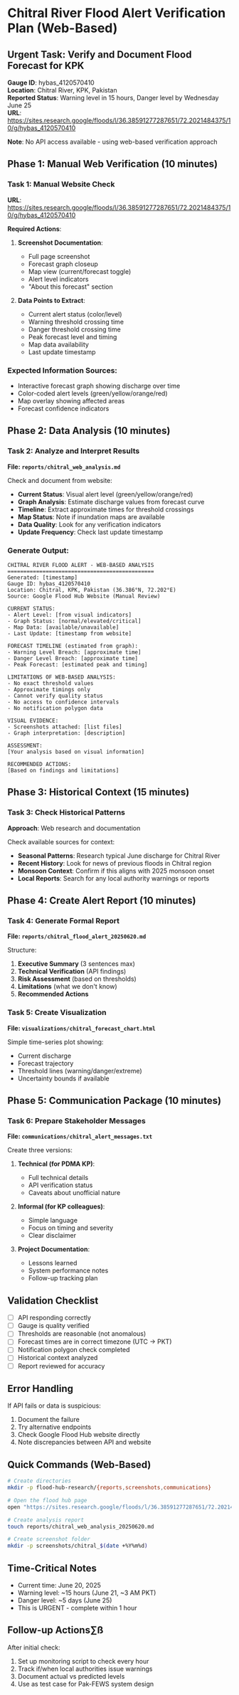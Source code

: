 # Chitral River Flood Alert Verification Plan (Web-Based)

## Urgent Task: Verify and Document Flood Forecast for KPK

**Gauge ID**: hybas_4120570410  
**Location**: Chitral River, KPK, Pakistan  
**Reported Status**: Warning level in 15 hours, Danger level by Wednesday June 25  
**URL**: https://sites.research.google/floods/l/36.38591277287651/72.2021484375/10/g/hybas_4120570410

**Note**: No API access available - using web-based verification approach

## Phase 1: Manual Web Verification (10 minutes)

### Task 1: Manual Website Check
**URL**: https://sites.research.google/floods/l/36.38591277287651/72.2021484375/10/g/hybas_4120570410

**Required Actions**:
1. **Screenshot Documentation**:
   - Full page screenshot
   - Forecast graph closeup
   - Map view (current/forecast toggle)
   - Alert level indicators
   - "About this forecast" section

2. **Data Points to Extract**:
   - Current alert status (color/level)
   - Warning threshold crossing time
   - Danger threshold crossing time
   - Peak forecast level and timing
   - Map data availability
   - Last update timestamp

### Expected Information Sources:
- Interactive forecast graph showing discharge over time
- Color-coded alert levels (green/yellow/orange/red)
- Map overlay showing affected areas
- Forecast confidence indicators

## Phase 2: Data Analysis (10 minutes)

### Task 2: Analyze and Interpret Results
**File: `reports/chitral_web_analysis.md`**

Check and document from website:
- **Current Status**: Visual alert level (green/yellow/orange/red)
- **Graph Analysis**: Estimate discharge values from forecast curve
- **Timeline**: Extract approximate times for threshold crossings
- **Map Status**: Note if inundation maps are available
- **Data Quality**: Look for any verification indicators
- **Update Frequency**: Check last update timestamp

### Generate Output:
```
CHITRAL RIVER FLOOD ALERT - WEB-BASED ANALYSIS
==============================================
Generated: [timestamp]
Gauge ID: hybas_4120570410
Location: Chitral, KPK, Pakistan (36.386°N, 72.202°E)
Source: Google Flood Hub Website (Manual Review)

CURRENT STATUS:
- Alert Level: [from visual indicators]
- Graph Status: [normal/elevated/critical]
- Map Data: [available/unavailable]
- Last Update: [timestamp from website]

FORECAST TIMELINE (estimated from graph):
- Warning Level Breach: [approximate time]
- Danger Level Breach: [approximate time]
- Peak Forecast: [estimated peak and timing]

LIMITATIONS OF WEB-BASED ANALYSIS:
- No exact threshold values
- Approximate timings only
- Cannot verify quality status
- No access to confidence intervals
- No notification polygon data

VISUAL EVIDENCE:
- Screenshots attached: [list files]
- Graph interpretation: [description]

ASSESSMENT:
[Your analysis based on visual information]

RECOMMENDED ACTIONS:
[Based on findings and limitations]
```

## Phase 3: Historical Context (15 minutes)

### Task 3: Check Historical Patterns
**Approach**: Web research and documentation

Check available sources for context:
- **Seasonal Patterns**: Research typical June discharge for Chitral River
- **Recent History**: Look for news of previous floods in Chitral region
- **Monsoon Context**: Confirm if this aligns with 2025 monsoon onset
- **Local Reports**: Search for any local authority warnings or reports

## Phase 4: Create Alert Report (10 minutes)

### Task 4: Generate Formal Report
**File: `reports/chitral_flood_alert_20250620.md`**

Structure:
1. **Executive Summary** (3 sentences max)
2. **Technical Verification** (API findings)
3. **Risk Assessment** (based on thresholds)
4. **Limitations** (what we don't know)
5. **Recommended Actions**

### Task 5: Create Visualization
**File: `visualizations/chitral_forecast_chart.html`**

Simple time-series plot showing:
- Current discharge
- Forecast trajectory
- Threshold lines (warning/danger/extreme)
- Uncertainty bounds if available

## Phase 5: Communication Package (10 minutes)

### Task 6: Prepare Stakeholder Messages
**File: `communications/chitral_alert_messages.txt`**

Create three versions:
1. **Technical (for PDMA KP)**:
   - Full technical details
   - API verification status
   - Caveats about unofficial nature

2. **Informal (for KP colleagues)**:
   - Simple language
   - Focus on timing and severity
   - Clear disclaimer

3. **Project Documentation**:
   - Lessons learned
   - System performance notes
   - Follow-up tracking plan

## Validation Checklist
- [ ] API responding correctly
- [ ] Gauge is quality verified
- [ ] Thresholds are reasonable (not anomalous)
- [ ] Forecast times are in correct timezone (UTC → PKT)
- [ ] Notification polygon check completed
- [ ] Historical context analyzed
- [ ] Report reviewed for accuracy

## Error Handling
If API fails or data is suspicious:
1. Document the failure
2. Try alternative endpoints
3. Check Google Flood Hub website directly
4. Note discrepancies between API and website

## Quick Commands (Web-Based)
```bash
# Create directories
mkdir -p flood-hub-research/{reports,screenshots,communications}

# Open the flood hub page
open "https://sites.research.google/floods/l/36.38591277287651/72.2021484375/10/g/hybas_4120570410"

# Create analysis report
touch reports/chitral_web_analysis_20250620.md

# Create screenshot folder
mkdir -p screenshots/chitral_$(date +%Y%m%d)
```

## Time-Critical Notes
- Current time: June 20, 2025
- Warning level: ~15 hours (June 21, ~3 AM PKT)
- Danger level: ~5 days (June 25)
- This is URGENT - complete within 1 hour

## Follow-up Actions∑ß
After initial check:
1. Set up monitoring script to check every hour
2. Track if/when local authorities issue warnings
3. Document actual vs predicted levels
4. Use as test case for Pak-FEWS system design